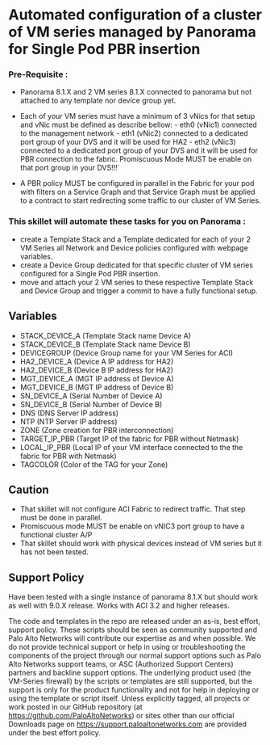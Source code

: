 # Automated configuration of a cluster of VM series managed by Panorama for Single Pod PBR insertion

### Pre-Requisite :
- Panorama 8.1.X and 2 VM series 8.1.X connected to panorama but not attached to any template nor device group yet.
- Each of your VM series must have a minimum of 3 vNics for that setup and vNic must be defined as describe bellow: 
        - eth0 (vNic1) connected to the management network - eth1 (vNic2) connected to a dedicated port group of your DVS and it will be used for HA2 
        - eth2 (vNic3) connected to a dedicated port group of your DVS and it will be used for PBR connection to the fabric. Promiscuous Mode MUST be enable on that port group in your DVS!!!`

- A PBR policy MUST be configured in parallel in the Fabric for your pod with filters on a Service Graph and that Service Graph must be applied to a contract to start redirecting some traffic to our cluster of VM Series.
  


### This skillet will automate these tasks for you on Panorama :
- create a Template Stack and a Template dedicated for each of your 2 VM Series all Network and Device policies configured with webpage variables.
- create a Device Group dedicated for that specific cluster of VM series configured for a Single Pod PBR insertion.
- move and attach your 2 VM series to these respective Template Stack and Device Group and trigger a commit to have a fully functional setup.

 

## Variables
- STACK_DEVICE_A (Template Stack name Device A)
- STACK_DEVICE_B (Template Stack name Device B)
- DEVICEGROUP (Device Group name for your VM Series for ACI)
- HA2_DEVICE_A (Device A IP address for HA2)
- HA2_DEVICE_B (Device B IP address for HA2)
- MGT_DEVICE_A (MGT IP address of Device A)
- MGT_DEVICE_B (MGT IP address of Device B)
- SN_DEVICE_A (Serial Number of Device A)
- SN_DEVICE_B (Serial Number of Device B)
- DNS (DNS Server IP address)
- NTP (NTP Server IP address)
- ZONE (Zone creation for PBR interconnection)
- TARGET_IP_PBR (Target IP of the fabric for PBR without Netmask)
- LOCAL_IP_PBR (Local IP of your VM interface connected to the the fabric for PBR with Netmask)
- TAGCOLOR (Color of the TAG for your Zone)



## Caution  
- That skillet will not configure ACI Fabric to redirect traffic. That step must be done in parallel.
- Promiscuous mode MUST be enable on vNIC3 port group to have a functional cluster A/P
- That skillet should work with physical devices instead of VM series but it has not been tested.


## Support Policy

Have been tested with a single instance of panorama 8.1.X but should work as well with 9.0.X release.
Works with ACI 3.2 and higher releases.

The code and templates in the repo are released under an as-is, best effort,
support policy. These scripts should be seen as community supported and
Palo Alto Networks will contribute our expertise as and when possible.
We do not provide technical support or help in using or troubleshooting the
components of the project through our normal support options such as
Palo Alto Networks support teams, or ASC (Authorized Support Centers)
partners and backline support options. The underlying product used
(the VM-Series firewall) by the scripts or templates are still supported,
but the support is only for the product functionality and not for help in
deploying or using the template or script itself. Unless explicitly tagged,
all projects or work posted in our GitHub repository
(at https://github.com/PaloAltoNetworks) or sites other than our official
Downloads page on https://support.paloaltonetworks.com are provided under
the best effort policy.